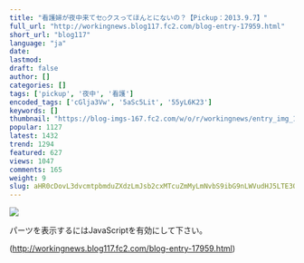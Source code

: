 ```yaml
---
title: "看護婦が夜中来てセ○クスってほんとにないの？【Pickup：2013.9.7】"
full_url: "http://workingnews.blog117.fc2.com/blog-entry-17959.html"
short_url: "blog117"
language: "ja"
date: 
lastmod: 
draft: false
author: []
categories: []
tags: ['pickup', '夜中', '看護']
encoded_tags: ['cGlja3Vw', '5aSc5Lit', '55yL6K23']
keywords: []
thumbnail: "https://blog-imgs-167.fc2.com/w/o/r/workingnews/entry_img_17959.jpg"
popular: 1127
latest: 1432
trend: 1294
featured: 627
views: 1047
comments: 165
weight: 9
slug: aHR0cDovL3dvcmtpbmduZXdzLmJsb2cxMTcuZmMyLmNvbS9ibG9nLWVudHJ5LTE3OTU5Lmh0bWw=
---
```


![](https://blog-imgs-167.fc2.com/w/o/r/workingnews/entry_img_17959.jpg)

<div><p> </p> <p class='plugin-freearea'> パーツを表示するにはJavaScriptを有効にして下さい。 </p><p id='i2i-15a675c9be31438acfd-wrap'> </p> <p> </p> </div>

(http://workingnews.blog117.fc2.com/blog-entry-17959.html)
